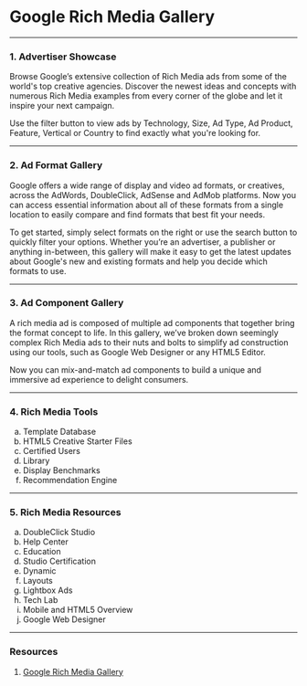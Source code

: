 <h1>Google Rich Media Gallery</h1>

---

<h3>1. Advertiser Showcase</h3>
<p>Browse Google’s extensive collection of Rich Media ads from some of the world's top creative agencies. Discover the newest ideas and concepts with numerous Rich Media examples from every corner of the globe and let it inspire your next campaign.</p>

<p>Use the filter button to view ads by Technology, Size, Ad Type, Ad Product, Feature, Vertical or Country to find exactly what you're looking for.</p>

---

<h3>2. Ad Format Gallery</h3>
<p>Google offers a wide range of display and video ad formats, or creatives, across the AdWords, DoubleClick, AdSense and AdMob platforms. Now you can access essential information about all of these formats from a single location to easily compare and find formats that best fit your needs.</p>

<p>To get started, simply select formats on the right or use the search button to quickly filter your options. Whether you’re an advertiser, a publisher or anything in-between, this gallery will make it easy to get the latest updates about Google's new and existing formats and help you decide which formats to use.</p>

---

<h3>3. Ad Component Gallery</h3>
<p>A rich media ad is composed of multiple ad components that together bring the format concept to life. In this gallery, we’ve broken down seemingly complex Rich Media ads to their nuts and bolts to simplify ad construction using our tools, such as Google Web Designer or any HTML5 Editor.</p>

<p>Now you can mix-and-match ad components to build a unique and immersive ad experience to delight consumers.</p>

---

<h3>4. Rich Media Tools</h3>
<ol type="a">
    <li>Template Database</li>
    <li>HTML5 Creative Starter Files</li>
    <li>Certified Users</li>
    <li>Library</li>
    <li>Display Benchmarks</li>
    <li>Recommendation Engine</li>
</ol>

---

<h3>5. Rich Media Resources</h3>
<ol type="a">
    <li>DoubleClick Studio</li>
    <li>Help Center</li>
    <li>Education</li>
    <li>Studio Certification</li>
    <li>Dynamic</li>
    <li>Layouts</li>
    <li>Lightbox Ads</li>
    <li>Tech Lab</li>
    <li>Mobile and HTML5 Overview</li>
    <li>Google Web Designer</li>
</ol>

---

<h3>Resources</h3>
<ol>
    <li><a href="http://www.richmediagallery.com/" title="Google Rich Media Gallery">Google Rich Media Gallery</a></li>
</ol>
